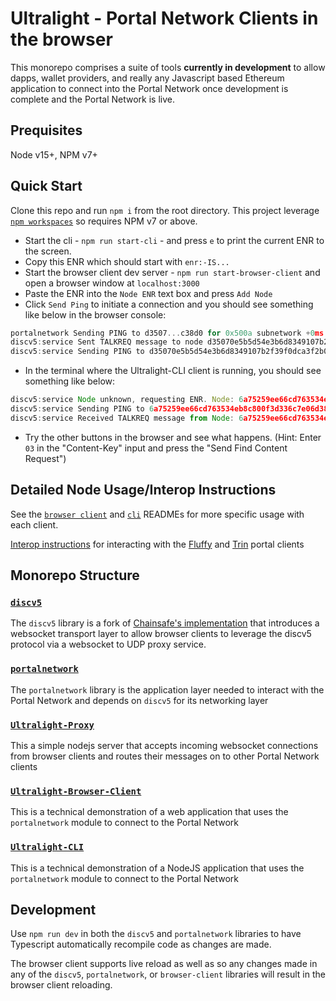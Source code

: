 # Ultralight - Portal Network Clients in the browser

This monorepo comprises a suite of tools **currently in development** to allow dapps, wallet providers, and really any Javascript based Ethereum application to connect into the Portal Network once development is complete and the Portal Network is live. 

## Prequisites

Node v15+, NPM v7+

## Quick Start

Clone this repo and run `npm i` from the root directory.  This project leverage [`npm workspaces`](https://docs.npmjs.com/cli/v7/using-npm/workspaces) so requires NPM v7 or above.

- Start the cli - `npm run start-cli` - and press `e` to print the current ENR to the screen.
- Copy this ENR which should start with `enr:-IS...`
- Start the browser client dev server - `npm run start-browser-client` and open a browser window at `localhost:3000`
- Paste the ENR into the `Node ENR` text box and press `Add Node`
- Click `Send Ping` to initiate a connection and you should see something like below in the browser console:
```js
portalnetwork Sending PING to d3507...c38d0 for 0x500a subnetwork +0ms
discv5:service Sent TALKREQ message to node d35070e5b5d54e3b6d8349107b2f39f0dca3f2b01251e400785c0de5ef4c38d0 +14s
discv5:service Sending PING to d35070e5b5d54e3b6d8349107b2f39f0dca3f2b01251e400785c0de5ef4c38d0 +119ms 
```
- In the terminal where the Ultralight-CLI client is running, you should see something like below:
```js
discv5:service Node unknown, requesting ENR. Node: 6a75259ee66cd763534eb8c800f3d336c7e06d3899e3435c64f99bdd7f2be0c0; Token: 47fb31de26bcc9dc13fffbaa +38s
discv5:service Sending PING to 6a75259ee66cd763534eb8c800f3d336c7e06d3899e3435c64f99bdd7f2be0c0 +92ms
discv5:service Received TALKREQ message from Node: 6a75259ee66cd763534eb8c800f3d336c7e06d3899e3435c64f99bdd7f2be0c0 +5ms
```
- Try the other buttons in the browser and see what happens.  (Hint: Enter `03` in the "Content-Key" input and press the "Send Find Content Request")

## Detailed Node Usage/Interop Instructions

See the [`browser client`](./packages/browser-client) and [`cli`](./packages/cli) READMEs for more specific usage with each client.

[Interop instructions](./INTEROP.md) for interacting with the [Fluffy](https://github.com/status-im/nimbus-eth1/tree/master/fluffy) and [Trin](https://github.com/ethereum/trin) portal clients
## Monorepo Structure

### [`discv5`](./packages/discv5)

The `discv5` library is a fork of [Chainsafe's implementation](https://github.com/chainsafe/discv5) that introduces a websocket transport layer to allow browser clients to leverage the discv5 protocol via a websocket to UDP proxy service.  

### [`portalnetwork`](./packages/portalnetwork)

The `portalnetwork` library is the application layer needed to interact with the Portal Network and depends on `discv5` for its networking layer

### [`Ultralight-Proxy`](./packages/proxy)

This a simple nodejs server that accepts incoming websocket connections from browser clients and routes their messages on to other Portal Network clients
### [`Ultralight-Browser-Client`](./packages/browser-client)

This is a technical demonstration of a web application that uses the `portalnetwork` module to connect to the Portal Network

### [`Ultralight-CLI`](./packages/cli)

This is a technical demonstration of a NodeJS application that uses the `portalnetwork` module to connect to the Portal Network

## Development

Use `npm run dev` in both the `discv5` and `portalnetwork` libraries to have Typescript automatically recompile code as changes are made.  

The browser client supports live reload as well as so any changes made in any of the `discv5`, `portalnetwork`, or `browser-client` libraries will result in the browser client reloading.

